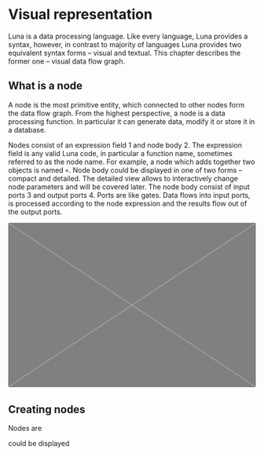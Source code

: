 # Visual representation

Luna is a data processing language. Like every language, Luna provides a syntax, however, in contrast to majority of languages Luna provides two equivalent syntax forms – visual and textual. This chapter describes the former one – visual data flow graph.

## What is a node

A node is the most primitive entity, which connected to other nodes form the data flow graph. From the highest perspective, a node is a data processing function. In particular it can generate data, modify it or store it in a database. 

Nodes consist of an expression field <span class="uiref">1</span> and node body <span class="uiref">2</span>. The expression field is any valid Luna code, in particular a function name, sometimes referred to as the node name. For example, a node which adds together two objects is named `+`. Node body could be displayed in one of two forms – compact and detailed. The detailed view allows to interactively change node parameters and will be covered later. The node body consist of input ports <span class="uiref">3</span> and output ports <span class="uiref">4</span>. Ports are like gates. Data flows into input ports, is processed according to the node expression and the results flow out of the output ports. 

![](/assets/placeholder.jpg)


## Creating nodes

Nodes are 


could be displayed